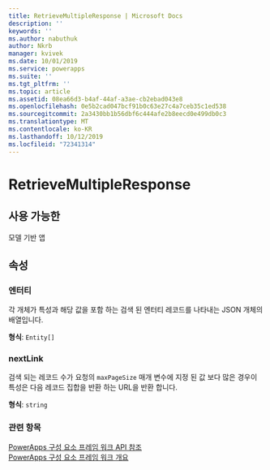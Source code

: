 ```yaml
---
title: RetrieveMultipleResponse | Microsoft Docs
description: ''
keywords: ''
ms.author: nabuthuk
author: Nkrb
manager: kvivek
ms.date: 10/01/2019
ms.service: powerapps
ms.suite: ''
ms.tgt_pltfrm: ''
ms.topic: article
ms.assetid: 08ea66d3-b4af-44af-a3ae-cb2ebad043e8
ms.openlocfilehash: 0e5b2cad047bcf91b0c63e27c4a7ceb35c1ed538
ms.sourcegitcommit: 2a3430bb1b56dbf6c444afe2b8eecd0e499db0c3
ms.translationtype: MT
ms.contentlocale: ko-KR
ms.lasthandoff: 10/12/2019
ms.locfileid: "72341314"
---
```

# <a name="retrievemultipleresponse"></a>RetrieveMultipleResponse

## <a name="available-for"></a>사용 가능한 

모델 기반 앱

## <a name="properties"></a>속성

### <a name="entities"></a>엔터티

각 개체가 특성과 해당 값을 포함 하는 검색 된 엔터티 레코드를 나타내는 JSON 개체의 배열입니다.

**형식**: `Entity[]`

### <a name="nextlink"></a>nextLink

검색 되는 레코드 수가 요청의 `maxPageSize` 매개 변수에 지정 된 값 보다 많은 경우이 특성은 다음 레코드 집합을 반환 하는 URL을 반환 합니다.

**형식**: `string`


### <a name="related-topics"></a>관련 항목

[PowerApps 구성 요소 프레임 워크 API 참조](../reference/index.md)<br/>
[PowerApps 구성 요소 프레임 워크 개요](../overview.md)